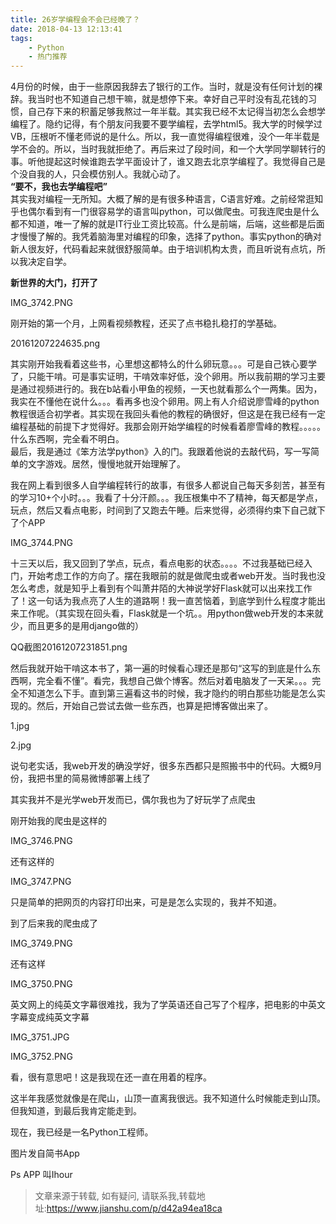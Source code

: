```yaml
---
title: 26岁学编程会不会已经晚了？
date: 2018-04-13 12:13:41
tags:
	- Python
	- 热门推荐
---
```

4月份的时候，由于一些原因我辞去了银行的工作。当时，就是没有任何计划的裸辞。我当时也不知道自己想干嘛，就是想停下来。幸好自己平时没有乱花钱的习惯，自己存下来的积蓄足够我熬过一年半载。其实我已经不太记得当初怎么会想学编程了。隐约记得，有个朋友问我要不要学编程，去学html5。我大学的时候学过VB，压根听不懂老师说的是什么。所以，我一直觉得编程很难，没个一年半载是学不会的。所以，当时我就拒绝了。再后来过了段时间，和一个大学同学聊转行的事。听他提起这时候谁跑去学平面设计了，谁又跑去北京学编程了。我觉得自己是个没自我的人，只会模仿别人。我就心动了。  
<strong>“要不，我也去学编程吧”</strong>  
其实我对编程一无所知。大概了解的是有很多种语言，C语言好难。之前经常逛知乎也偶尔看到有一门很容易学的语言叫python，可以做爬虫。可我连爬虫是什么都不知道，唯一了解的就是IT行业工资比较高。什么是前端，后端，这些都是后面才慢慢了解的。我凭着脑海里对编程的印象，选择了python。事实python的确对新人很友好，代码看起来就很舒服简单。由于培训机构太贵，而且听说有点坑，所以我决定自学。

<strong>新世界的大门，打开了</strong>

IMG_3742.PNG

刚开始的第一个月，上网看视频教程，还买了点书稳扎稳打的学基础。

  

20161207224635.png

  

其实刚开始我看着这些书，心里想这都特么的什么卵玩意。。。可是自己铁心要学了，只能干啃。可是事实证明，干啃效率好低，没个卵用。所以我前期的学习主要是通过视频进行的。我在b站看小甲鱼的视频，一天也就看那么个一两集。因为，我实在不懂他在说什么。。。看再多也没个卵用。网上有人介绍说廖雪峰的python教程很适合初学者。其实现在我回头看他的教程的确很好，但这是在我已经有一定编程基础的前提下才觉得好。我那会刚开始学编程的时候看着廖雪峰的教程。。。。。什么东西啊，完全看不明白。  
最后，我是通过《笨方法学python》入的门。我跟着他说的去敲代码，写一写简单的文字游戏。居然，慢慢地就开始理解了。

我在网上看到很多人自学编程转行的故事，有很多人都说自己每天多刻苦，甚至有的学习10+个小时。。。我看了十分汗颜。。。我压根集中不了精神，每天都是学点，玩点，然后又看点电影，时间到了又跑去午睡。后来觉得，必须得约束下自己就下了个APP

  

IMG_3744.PNG

十三天以后，我又回到了学点，玩点，看点电影的状态。。。。不过我基础已经入门，开始考虑工作的方向了。摆在我眼前的就是做爬虫或者web开发。当时我也没怎么考虑，就是知乎上看到有个叫萧井陌的大神说学好Flask就可以出来找工作了！这一句话为我点亮了人生的道路啊！我一直苦恼着，到底学到什么程度才能出来工作呢。（其实现在回头看，Flask就是一个坑。。用python做web开发的本来就少，而且更多的是用django做的）

  

QQ截图20161207231851.png

然后我就开始干啃这本书了，第一遍的时候看心理还是那句“这写的到底是什么东西啊，完全看不懂”。看完，我想自己做个博客。然后对着电脑发了一天呆。。。完全不知道怎么下手。直到第三遍看这书的时候，我才隐约的明白那些功能是怎么实现的。然后，开始自己尝试去做一些东西，也算是把博客做出来了。

  

1.jpg

2.jpg

  

说句老实话，我web开发的确没学好，很多东西都只是照搬书中的代码。大概9月份，我把书里的简易微博部署上线了

其实我并不是光学web开发而已，偶尔我也为了好玩学了点爬虫

刚开始我的爬虫是这样的

  

IMG_3746.PNG

  

还有这样的

IMG_3747.PNG

  

只是简单的把网页的内容打印出来，可是是怎么实现的，我并不知道。

到了后来我的爬虫成了

IMG_3749.PNG

还有这样

IMG_3750.PNG

英文网上的纯英文字幕很难找，我为了学英语还自己写了个程序，把电影的中英文字幕变成纯英文字幕

IMG_3751.JPG

IMG_3752.PNG

  

看，很有意思吧！这是我现在还一直在用着的程序。

这半年我感觉就像是在爬山，山顶一直离我很远。我不知道什么时候能走到山顶。但我知道，到最后我肯定能走到。

现在，我已经是一名Python工程师。

  

图片发自简书App

Ps APP 叫Ihour


> 文章来源于转载, 如有疑问, 请联系我,转载地址:https://www.jianshu.com/p/d42a94ea18ca 